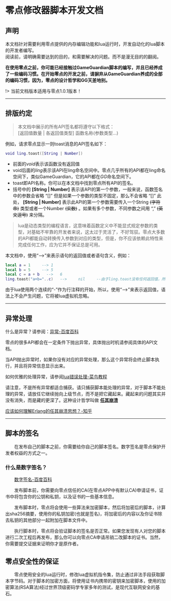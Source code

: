 # 零点修改器脚本开发文档   

## 声明
本文档针对需要利用零点提供的内存编辑功能和lua运行时，开发自动化的lua脚本的开发者编写。  
阅读前，请明确需要达到的目的，和需要解决的问题。而不是漫无目的的翻阅。

**在使用零点之前，你可能已经接触过GameGuardian脚本的编写，并且已经养成了一些编码习惯。在开始零点的开发之前，请摒弃从GameGuardian养成的全部的编码习惯，因为，零点的设计哲学和GG天差地别。**

!> 当前文档版本适用与零点1.0.1版本！

---

## 排版约定  
> 本文档中展示的所有API签名都将遵守以下格式：  
> [返回值数量 | 各返回值类型]  函数名称(参数类型...)

例如，请求零点显示一则toast消息的API签名如下：
``` lua
void ling.toast([String | Number])
```
- 前面的*void*表示该函数没有返回值
- void后面的*ling*表示该API在ling命名空间中。零点几乎所有的API都在ling命名空间下，类似GameGuardian，它的API都在*GG*命名空间下。
- toast即API名称。你可以在本文档中找到零点所有API的签名。
- 括号中的 **[String | Number]** 表示该API的第一个参数，一般来说，函数签名中的参数会省略 “[]” 但是如果一个参数的类型不固定，那么不会省略 “[]” 此处， **[String | Number]** 表示此API的第一个参数需要传入一个String ~~(字符串)~~ 类型或者一个Number ~~(实数)~~ 。如果有多个参数，不同参数之间用 “,” ~~(英文逗号)~~ 来分隔。
> lua是动态类型的编程语言，这意味着函数定义中不能显式规定参数的类型，对基础不牢靠的开发者来说，这太过于灵活了，不好驾驭。零点大多数的API都能自动转换传入参数到对应的类型，但是，你不应该依赖此特性来完成任何工作，应为它并不保证总是可用。

本文档中，使用“-->”来表示语句的返回值或者语句含义，例如：
~~~ lua
local a = 1     --> 1
local b = 5     --> 5
local c = a + b   -->   6
ling.toast("a+b="..c)   -->     nil     --由于ling.toast没有任何返回值，所以为nil
~~~
由于lua使用两个连续的“-”作为行注释的开始，所以，使用“-->”来表示返回值，语法上不会产生问题，它将被lua虚拟机忽略。

---

## 异常处理

什么是异常？请参阅：[异常-百度百科](https://baike.baidu.com/item/%E5%BC%82%E5%B8%B8/5952477)

零点的很多API都会在一定条件下抛出异常，具体抛出时机请参阅具体的API文档。

当API抛出异常时，如果你没有对应的异常处理，那么这个异常将会终止脚本执行，并且将异常信息显示出来。

如何优雅的处理异常，请参阅[lua错误处理-菜鸟教程](https://www.runoob.com/lua/lua-error-handling.html)

请注意，不是所有异常都适合捕获。请只捕获脚本能处理的异常，对于脚本不能处理的异常，请放任它继续抛向上级节点，而不是把它藏起来。藏起来的问题其实并没有消失，而是藏的更深了。这种设计哲学叫做 <u> **任其崩溃** </u>

[应该如何理解Erlang的任其崩溃思想？-知乎](https://www.zhihu.com/question/21325941)



---

## 脚本的签名
&emsp;&emsp;在发布自己的脚本之前，你需要给你自己的脚本签名。数字签名是零点保护开发者权益的方式之一。  
### 什么是数字签名？
&emsp;&emsp;[数字签名-百度百科](https://baike.baidu.com/item/%E6%95%B0%E5%AD%97%E7%AD%BE%E5%90%8D/212550)  

&emsp;&emsp;发布脚本前，你需要向零点信任的CA(在零点APP中有默认CA)申请证书，证书中将包含你的公钥和私钥，以及证书的一些基本信息。

&emsp;&emsp;发布脚本时，零点将会使用一些算法来加密脚本，然后将加密后的脚本，计算出sha256摘要，使用你的私钥加密(也就是签名)，将加密后的内容以及你证书除去私钥的其他部分一起附加在脚本文件中。

&emsp;&emsp;执行脚本时，零点将会验证脚本的签名是否正常。如果您发现有人对您的脚本进行二次工程后再发布，那么你可以向零点CA申请吊销二改脚本的证书。当然，你需要提交证据来证明你才是原作者。

## 零点安全性的保证
&emsp;&emsp;零点使用安全的lua运行时，修改lua虚拟机指令集，防止通过非法手段获取脚本字节码。对于脚本的加密方面，将使用证书内携带的密钥来加密脚本，使用的加密算法(RSA算法)经过世界顶级密码学专家多年的测试，是现代互联网安全的基石。







